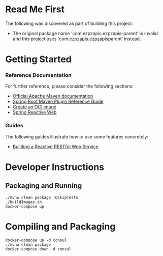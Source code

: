 # Read Me First
The following was discovered as part of building this project:

* The original package name 'com.ezpzapis.ezpzapis-parent' is invalid and this project uses 'com.ezpzapis.ezpzapisparent' instead.

# Getting Started

### Reference Documentation
For further reference, please consider the following sections:

* [Official Apache Maven documentation](https://maven.apache.org/guides/index.html)
* [Spring Boot Maven Plugin Reference Guide](https://docs.spring.io/spring-boot/docs/3.1.4/maven-plugin/reference/html/)
* [Create an OCI image](https://docs.spring.io/spring-boot/docs/3.1.4/maven-plugin/reference/html/#build-image)
* [Spring Reactive Web](https://docs.spring.io/spring-boot/docs/3.1.4/reference/htmlsingle/index.html#web.reactive)

### Guides
The following guides illustrate how to use some features concretely:

* [Building a Reactive RESTful Web Service](https://spring.io/guides/gs/reactive-rest-service/)



# Developer Instructions
## Packaging and Running
```
./mvnw clean package -DskipTests
./buildImages.sh
docker-compose up
```
# Compiling and Packaging
```
docker-compose up -d consul
./mvnw clean package
docker-compose down -d consul
```